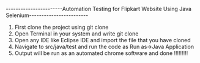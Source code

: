 -----------------------Automation Testing for Flipkart Website Using Java Selenium------------------------

1. First clone the project using git clone <project-git>
2. Open Terminal in your system and write git clone <project-git>
3. Open any IDE like Eclipse IDE and import the file that you have cloned
4. Navigate to src/java/test and run the code as Run as->Java Application
5. Output will be run as an automated chrome software and done !!!!!!!!!
